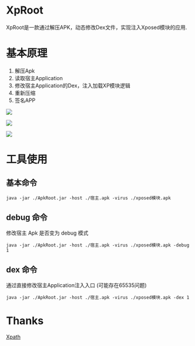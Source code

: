 # XpRoot
XpRoot是一款通过解压APK，动态修改Dex文件，实现注入Xposed模块的应用.  

# 基本原理
1. 解压Apk
2. 读取宿主Application
3. 修改宿主Application的Dex，注入加载XP模块逻辑
4. 重新压缩
5. 签名APP

![](https://s3.bmp.ovh/imgs/2021/09/ff1ce1531bce91f7.png)

![](https://s3.bmp.ovh/imgs/2021/09/4383d1d1d549fc84.png)

![](https://s3.bmp.ovh/imgs/2021/09/00128e60f63efab6.png)

# 工具使用
## 基本命令
```
java -jar ./ApkRoot.jar -host ./宿主.apk -virus ./xposed模块.apk
```
## debug 命令
修改宿主 Apk 是否变为 debug 模式
```
java -jar ./ApkRoot.jar -host ./宿主.apk -virus ./xposed模块.apk -debug 1
```
## dex 命令
通过直接修改宿主Application注入入口 (可能存在65535问题)
```
java -jar ./ApkRoot.jar -host ./宿主.apk -virus ./xposed模块.apk -dex 1
```

# Thanks
[Xpath](https://github.com/WindySha/Xpatch)
